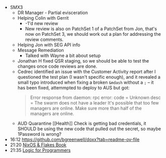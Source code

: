 - SMX3
	- DR Manager - Partial evisceration
	- Helping Colin with Gerrit
		- -1'd new review
		- New review is also on PatchSet 1 of a PatchSet from Jon, that's now on PatchSet 3, we should work out a plan for addressing the review comments.
	- Helping Jon with SEG API info
	- Message Remediation
		- Talked with Wayne a bit about setup
	- Jonathan H fixed QSR staging, so we should be able to test the changes once code reviews are done.
	- Cedrec identified an issue with the Customer Activity report after I questioned the test plan (I wasn't specific enough), and it revealed a small typo introduced when fixing a broken `&mdash` without a `;` – it has been fixed, attemmpted to deploy to AUS but got:
	  > Error response from daemon: rpc error: code = Unknown desc = The swarm does not have a leader It's possible that too few managers are online.  Make sure more than half of the managers are online.
	- AUD Quarantine [[Health]] Check is getting bad credentials, it SHOULD be using the new code that pulled out the secret, so maybe 1Password is wrong?
- 16:12 https://github.com/bgreenwell/doxx?tab=readme-ov-file
- 21:20 [NixOS & Flakes Book](https://nixos-and-flakes.thiscute.world/introduction/)
- 21:35 [Logic for Programmers](https://leanpub.com/logic/)